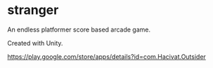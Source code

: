 # stranger


An endless platformer score based arcade game. 

Created with Unity.

https://play.google.com/store/apps/details?id=com.Hacivat.Outsider
